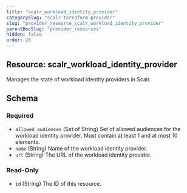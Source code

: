 ```yaml
---
title: "scalr_workload_identity_provider"
categorySlug: "scalr-terraform-provider"
slug: "provider_resource_scalr_workload_identity_provider"
parentDocSlug: "provider_resources"
hidden: false
order: 28
---
```

## Resource: scalr_workload_identity_provider

Manages the state of workload identity providers in Scalr.



<!-- schema generated by tfplugindocs -->
## Schema

### Required

- `allowed_audiences` (Set of String) Set of allowed audiences for the workload identity provider. Must contain at least 1 and at most 10 elements.
- `name` (String) Name of the workload identity provider.
- `url` (String) The URL of the workload identity provider.

### Read-Only

- `id` (String) The ID of this resource.
